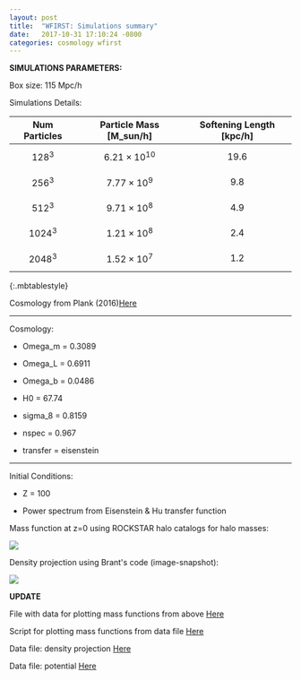 ```yaml
---
layout: post
title:  "WFIRST: Simulations summary"
date:   2017-10-31 17:10:24 -0800
categories: cosmology wfirst
---
```


**SIMULATIONS PARAMETERS:**

Box size:  115 Mpc/h

Simulations Details:


|  Num Particles |  Particle Mass [M_sun/h]  |   Softening Length [kpc/h]  |
| :-----------: | :---------------------: | :-----------------------: |
|    $$128^3$$   | $$6.21 \times 10^{10}$$ |               19.6         |
|    $$256^3$$   | $$7.77 \times 10^{9}$$ |               9.8          |
|    $$512^3$$   | $$9.71 \times 10^{8}$$ |               4.9          |
|    $$1024^3$$  | $$1.21 \times 10^{8}$$  |               2.4          |
|    $$2048^3$$  | $$1.52 \times 10^{7}$$  |               1.2          |
{:.mbtablestyle}


Cosmology from Plank (2016)[Here](https://arxiv.org/abs/1502.01589)


---------------------------------------------------

Cosmology:

  * Omega_m   = 0.3089

  * Omega_L   = 0.6911

  * Omega_b   = 0.0486

  * H0        = 67.74

  * sigma_8   = 0.8159

  * nspec     = 0.967

  * transfer  = eisenstein

--------------------------------------------------

Initial Conditions:

  * Z = 100

  * Power spectrum from Eisenstein & Hu transfer function





Mass function at z=0 using ROCKSTAR halo catalogs for halo masses:


<img src="{{ site.url }}assets/images/massFunc_all_Warren.png">


Density projection using Brant's code (image-snapshot):


<img src="{{ site.url }}assets/images/density_512.png">


**UPDATE**

File with data for plotting mass functions from above [Here](https://github.com/bvillasen/blog/blob/master/assets/files/mass_funtion.dat)

Script for plotting mass functions from data file [Here](https://github.com/bvillasen/blog/blob/master/assets/files/plot_mass_function_1.py)


Data file: density projection [Here](https://github.com/bvillasen/blog/blob/master/assets/files/image.056.dat)

Data file: potential [Here](https://github.com/bvillasen/blog/blob/master/assets/files/image.pot.056.dat)

